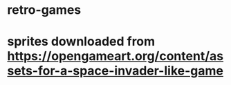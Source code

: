 # retro-games

# sprites downloaded from https://opengameart.org/content/assets-for-a-space-invader-like-game